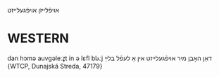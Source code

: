 אויפֿלייזן
אויפֿגעלייזט

WESTERN
========

dan hɔmə auvgəleːz̥t in ə lɛfl blⲁːj דאַן האָבן מיר אויפֿגעלייזט אין אַ לעפֿל בלײַ {WTCP, Dunajská Streda, 47179}
